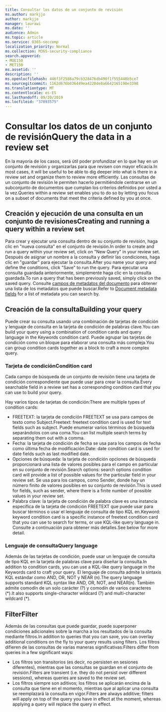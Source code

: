 ```yaml
---
title: Consultar los datos de un conjunto de revisión
ms.author: markjjo
author: markjjo
manager: laurawi
ms.date: ''
audience: Admin
ms.topic: article
ms.service: O365-seccomp
localization_priority: Normal
ms.collection: M365-security-compliance
search.appverid:
- MOE150
- MET150
ms.assetid: ''
description: ''
ms.openlocfilehash: 446f3f2588a79cb328476db490f1f555448b5ce7
ms.sourcegitcommit: 1162d676b036449ea4220de8a6642165190e3398
ms.translationtype: MT
ms.contentlocale: es-ES
ms.lasthandoff: 09/20/2019
ms.locfileid: "37093575"
---
```

# <a name="query-the-data-in-a-review-set"></a><span data-ttu-id="cafc2-102">Consultar los datos de un conjunto de revisión</span><span class="sxs-lookup"><span data-stu-id="cafc2-102">Query the data in a review set</span></span>

<span data-ttu-id="cafc2-103">En la mayoría de los casos, será útil poder profundizar en lo que hay en un conjunto de revisión y organizarlas para que revisen con mayor eficacia.</span><span class="sxs-lookup"><span data-stu-id="cafc2-103">In most cases, it will be useful to be able to dig deeper into what is there in a review set and organize them to review more efficiently.</span></span> <span data-ttu-id="cafc2-104">Las consultas de un conjunto de revisión le permiten hacerlo permitiéndole centrarse en un subconjunto de documentos que cumplan los criterios definidos por usted a la vez.</span><span class="sxs-lookup"><span data-stu-id="cafc2-104">Queries within a review set enables you to do so by letting you focus on a subset of documents that meet the criteria defined by you at once.</span></span>

## <a name="creating-and-running-a-query-within-a-review-set"></a><span data-ttu-id="cafc2-105">Creación y ejecución de una consulta en un conjunto de revisiones</span><span class="sxs-lookup"><span data-stu-id="cafc2-105">Creating and running a query within a review set</span></span>

<span data-ttu-id="cafc2-106">Para crear y ejecutar una consulta dentro de su conjunto de revisión, haga clic en "nueva consulta" en el conjunto de revisión.</span><span class="sxs-lookup"><span data-stu-id="cafc2-106">In order to create and run a query within your review set, click on "New Query" in your review set.</span></span> <span data-ttu-id="cafc2-107">Después de asignar un nombre a la consulta y definir las condiciones, haga clic en "guardar" para ejecutar la consulta.</span><span class="sxs-lookup"><span data-stu-id="cafc2-107">After you name your query and define the conditions, click "Save" to run the query.</span></span> <span data-ttu-id="cafc2-108">Para ejecutar una consulta guardada anteriormente, simplemente haga clic en la consulta guardada.</span><span class="sxs-lookup"><span data-stu-id="cafc2-108">To run a query that has been previously saved, simply click on the saved query.</span></span> <span data-ttu-id="cafc2-109">Consulte [campos de metadatos del documento](document-metadata-fields.md) para obtener una lista de los metadatos que puede buscar.</span><span class="sxs-lookup"><span data-stu-id="cafc2-109">Refer to [Document metadata fields](document-metadata-fields.md) for a list of metadata you can search by.</span></span>

## <a name="building-your-query"></a><span data-ttu-id="cafc2-110">Creación de la consulta</span><span class="sxs-lookup"><span data-stu-id="cafc2-110">Building your query</span></span>

<span data-ttu-id="cafc2-111">Puede crear su consulta usando una combinación de tarjetas de condición y lenguaje de consulta en la tarjeta de condición de palabras clave.</span><span class="sxs-lookup"><span data-stu-id="cafc2-111">You can build your query using a combination of condition cards and query language in the Keywords condition card.</span></span> <span data-ttu-id="cafc2-112">Puede agrupar las tarjetas de condición como un bloque para elaborar una consulta más compleja.</span><span class="sxs-lookup"><span data-stu-id="cafc2-112">You can group condition cards together as a block to craft a more complex query.</span></span>

### <a name="condition-card"></a><span data-ttu-id="cafc2-113">Tarjeta de condición</span><span class="sxs-lookup"><span data-stu-id="cafc2-113">Condition card</span></span>

<span data-ttu-id="cafc2-114">Cada campo de búsqueda de un conjunto de revisión tiene una tarjeta de condición correspondiente que puede usar para crear la consulta.</span><span class="sxs-lookup"><span data-stu-id="cafc2-114">Every searchable field in a review set has a corresponding condition card that you can use to build your query.</span></span>

<span data-ttu-id="cafc2-115">Hay varios tipos de tarjetas de condición:</span><span class="sxs-lookup"><span data-stu-id="cafc2-115">There are multiple types of condition cards:</span></span>
- <span data-ttu-id="cafc2-116">FREETEXT: la tarjeta de condición FREETEXT se usa para campos de texto como Subject.</span><span class="sxs-lookup"><span data-stu-id="cafc2-116">Freetext: freetext condition card is used for text fields such as subject.</span></span> <span data-ttu-id="cafc2-117">Puede enumerar varios términos de búsqueda separándolos con una coma.</span><span class="sxs-lookup"><span data-stu-id="cafc2-117">You can list multiple search terms by separating them out with a comma.</span></span>
- <span data-ttu-id="cafc2-118">Fecha: la tarjeta de condición de fecha se usa para los campos de fecha como última fecha de modificación.</span><span class="sxs-lookup"><span data-stu-id="cafc2-118">Date: date condition card is used for date fields such as last modified date.</span></span>
- <span data-ttu-id="cafc2-119">Opciones de búsqueda: la tarjeta de condición opciones de búsqueda proporcionará una lista de valores posibles para el campo en particular en su conjunto de revisión.</span><span class="sxs-lookup"><span data-stu-id="cafc2-119">Search options: search options condition card will provide a list of possible values for the particular field in your review set.</span></span> <span data-ttu-id="cafc2-120">Se usa para los campos, como Sender, donde hay un número finito de valores posibles en su conjunto de revisión.</span><span class="sxs-lookup"><span data-stu-id="cafc2-120">This is used for fields, such as sender, where there is a finite number of possible values in your review set.</span></span>
- <span data-ttu-id="cafc2-121">Palabra clave: la tarjeta de condición de palabra clave es una instancia específica de la tarjeta de condición FREETEXT que puede usar para buscar términos o usar el lenguaje de consulta de tipo KQL en.</span><span class="sxs-lookup"><span data-stu-id="cafc2-121">Keyword: keyword condition card is a specific instance of freetext condition card that you can use to search for terms, or use KQL-like query language in.</span></span> <span data-ttu-id="cafc2-122">Consulte a continuación para obtener más detalles.</span><span class="sxs-lookup"><span data-stu-id="cafc2-122">See below for more detail.</span></span>

### <a name="query-language"></a><span data-ttu-id="cafc2-123">Lenguaje de consulta</span><span class="sxs-lookup"><span data-stu-id="cafc2-123">Query language</span></span>

<span data-ttu-id="cafc2-124">Además de las tarjetas de condición, puede usar un lenguaje de consulta de tipo KQL en la tarjeta de palabras clave para diseñar la consulta.</span><span class="sxs-lookup"><span data-stu-id="cafc2-124">In addition to condition cards, you can use a KQL-like query language in the Keywords card to craft your query.</span></span> <span data-ttu-id="cafc2-125">El lenguaje de consulta admite la sintaxis KQL estándar como AND, OR, NOT y NEAR (n).</span><span class="sxs-lookup"><span data-stu-id="cafc2-125">The query language supports standard KQL syntax like AND, OR, NOT, and NEAR(n).</span></span> <span data-ttu-id="cafc2-126">También admite comodín de un solo carácter (?) y comodín de varios caracteres (\*).</span><span class="sxs-lookup"><span data-stu-id="cafc2-126">It also supports single-character wildcard (?) and multi-character wildcard (\*).</span></span>

## <a name="filter"></a><span data-ttu-id="cafc2-127">Filter</span><span class="sxs-lookup"><span data-stu-id="cafc2-127">Filter</span></span>

<span data-ttu-id="cafc2-128">Además de las consultas que puede guardar, puede superponer condiciones adicionales sobre la marcha a los resultados de la consulta mediante filtros.</span><span class="sxs-lookup"><span data-stu-id="cafc2-128">In addition to queries that you can save, you can overlay additional conditions on the fly to your query results using filters.</span></span> <span data-ttu-id="cafc2-129">Los filtros difieren de las consultas de varias maneras significativas:</span><span class="sxs-lookup"><span data-stu-id="cafc2-129">Filters differ from queries in a few significant ways:</span></span>
- <span data-ttu-id="cafc2-130">Los filtros son transitorios (es decir, no persisten en sesiones diferentes), mientras que las consultas se guardan en el conjunto de revisión.</span><span class="sxs-lookup"><span data-stu-id="cafc2-130">Filters are transient (i.e. they do not persist over different sessions), whereas queries are saved to the review set.</span></span>
- <span data-ttu-id="cafc2-131">Los filtros siempre son aditivos; los filtros se aplicarán encima de la consulta que tiene en el momento, mientras que al aplicar una consulta se reemplazará la consulta en vigor.</span><span class="sxs-lookup"><span data-stu-id="cafc2-131">Filters are always additive; filters will apply on top of the query you have in effect at the moment, whereas applying a query will replace the query in effect.</span></span>